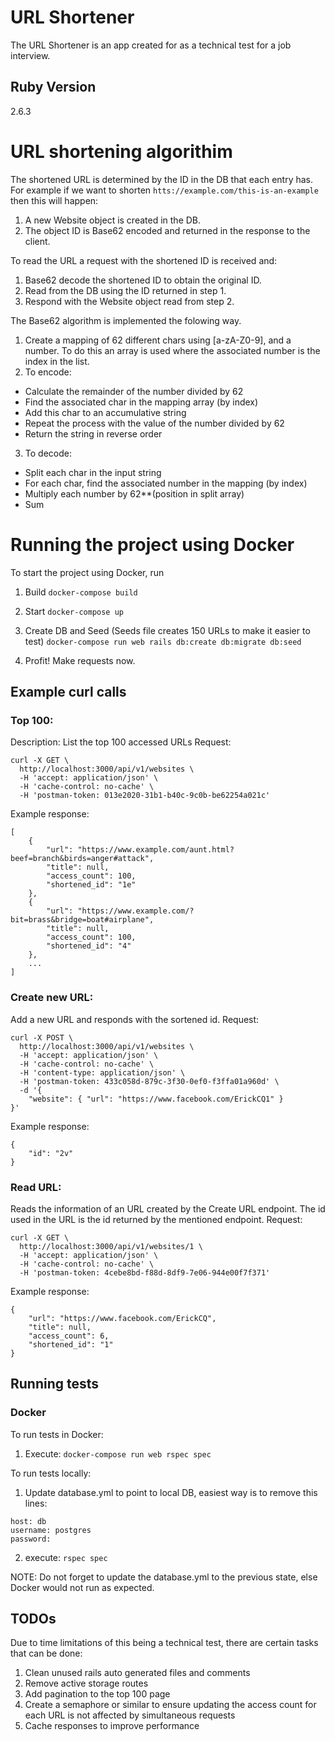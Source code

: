 # URL Shortener

The URL Shortener is an app created for as a technical test for a job interview.

## Ruby Version

2.6.3

# URL shortening algorithim

The shortened URL is determined by the ID in the DB that each entry has. For example if we want to shorten `htts://example.com/this-is-an-example` then this will happen:

1. A new Website object is created in the DB.
2. The object ID is Base62 encoded and returned in the response to the client.

To read the URL a request with the shortened ID is received and:

1. Base62 decode the shortened ID to obtain the original ID.
2. Read from the DB using the ID returned in step 1.
3. Respond with the Website object read from step 2.

The Base62 algorithm is implemented the folowing way.
1. Create a mapping of 62 different chars using [a-zA-Z0-9], and a number. To do this an array is used where the associated number is the index in the list.
2. To encode:
  - Calculate the remainder of the number divided by 62
  - Find the associated char in the mapping array (by index)
  - Add this char to an accumulative string
  - Repeat the process with the value of the number divided by 62
  - Return the string in reverse order
3. To decode:
  - Split each char in the input string
  - For each char, find the associated number in the mapping (by index)
  - Multiply each number by 62**(position in split array)
  - Sum

# Running the project using Docker

To start the project using Docker, run

1. Build
`docker-compose build`

2. Start
`docker-compose up`

3. Create DB and Seed (Seeds file creates 150 URLs to make it easier to test)
`docker-compose run web rails db:create db:migrate db:seed`

4. Profit! Make requests now.

## Example curl calls

### Top 100:
Description: List the top 100 accessed URLs
Request:
```
curl -X GET \
  http://localhost:3000/api/v1/websites \
  -H 'accept: application/json' \
  -H 'cache-control: no-cache' \
  -H 'postman-token: 013e2020-31b1-b40c-9c0b-be62254a021c'
```

Example response:
```
[
    {
        "url": "https://www.example.com/aunt.html?beef=branch&birds=anger#attack",
        "title": null,
        "access_count": 100,
        "shortened_id": "1e"
    },
    {
        "url": "https://www.example.com/?bit=brass&bridge=boat#airplane",
        "title": null,
        "access_count": 100,
        "shortened_id": "4"
    },
    ...
]
```


### Create new URL:
Add a new URL and responds with the sortened id.
Request:
```
curl -X POST \
  http://localhost:3000/api/v1/websites \
  -H 'accept: application/json' \
  -H 'cache-control: no-cache' \
  -H 'content-type: application/json' \
  -H 'postman-token: 433c058d-879c-3f30-0ef0-f3ffa01a960d' \
  -d '{
	"website": { "url": "https://www.facebook.com/ErickCQ1" }
}'
```

Example response:
```
{
    "id": "2v"
}
```

### Read URL:
Reads the information of an URL created by the Create URL endpoint. The id used in the URL is the id returned by the mentioned endpoint.
Request:
```
curl -X GET \
  http://localhost:3000/api/v1/websites/1 \
  -H 'accept: application/json' \
  -H 'cache-control: no-cache' \
  -H 'postman-token: 4cebe8bd-f88d-8df9-7e06-944e00f7f371'
```

Example response:
```
{
    "url": "https://www.facebook.com/ErickCQ",
    "title": null,
    "access_count": 6,
    "shortened_id": "1"
}
```


## Running tests

### Docker

To run tests in Docker:
1. Execute:
`docker-compose run web rspec spec`

To run tests locally:
1. Update database.yml to point to local DB, easiest way is to remove this lines:
```
host: db
username: postgres
password:
```

2. execute:
`rspec spec`

NOTE: Do not forget to update the database.yml to the previous state, else Docker would not run as expected.

## TODOs

Due to time limitations of this being a technical test, there are certain tasks that can be done:
1. Clean unused rails auto generated files and comments
2. Remove active storage routes
3. Add pagination to the top 100 page
4. Create a semaphore or similar to ensure updating the access count for each URL is not affected by simultaneous requests
5. Cache responses to improve performance
